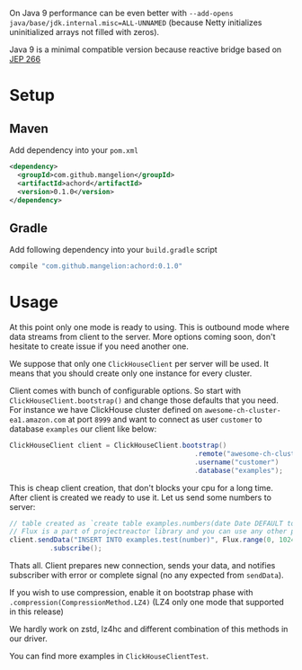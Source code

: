 On Java 9 performance can be even better with `--add-opens java/base/jdk.internal.misc=ALL-UNNAMED`
(because Netty initializes uninitialized arrays not filled with zeros).

Java 9 is a minimal compatible version because reactive bridge based on [JEP 266](http://openjdk.java.net/jeps/266)

# Setup
## Maven

Add dependency into your `pom.xml`
```xml
<dependency>
  <groupId>com.github.mangelion</groupId>
  <artifactId>achord</artifactId>
  <version>0.1.0</version>
</dependency>
```

## Gradle

Add following dependency into your `build.gradle` script
```groovy
compile "com.github.mangelion:achord:0.1.0"
```

# Usage

At this point only one mode is ready to using. This is outbound mode where data streams from client to the server.
More options coming soon, don't hesitate to create issue if you need another one.

We suppose that only one `ClickHouseClient` per server will be used. It means that you should create only one instance for every cluster.

Client comes with bunch of configurable options. So start with `ClickHouseClient.bootstrap()` and change those defaults that you need.
For instance we have ClickHouse cluster defined on `awesome-ch-cluster-ea1.amazon.com` at port `8999` and want to connect as user  `customer` to database `examples`
our client like below:
```java
ClickHouseClient client = ClickHouseClient.bootstrap()
                                              .remote("awesome-ch-cluster-ea1.amazon.com", 8999)
                                              .username("customer")
                                              .database("examples");
```

This is cheap client creation, that don't blocks your cpu for a long time.
After client is created we ready to use it. Let us send some numbers to server:
```java
// table created as `create table examples.numbers(date Date DEFAULT toDate(now()), number UInt32 number)`  
// Flux is a part of projectreactor library and you can use any other provider like akka-streams, rxjava2, and so on  
client.sendData("INSERT INTO examples.test(number)", Flux.range(0, 1024).map(i -> new Object[] { i }))
          .subscribe();
```
Thats all. Client prepares new connection, sends your data, and notifies subscriber with error or complete signal (no any expected from `sendData`).

If you wish to use compression, enable it on bootstrap phase with `.compression(CompressionMethod.LZ4)` (LZ4 only one mode that supported in this release)

We hardly work on zstd, lz4hc and different combination of this methods in our driver.

You can find more examples in `ClickHouseClientTest`.
